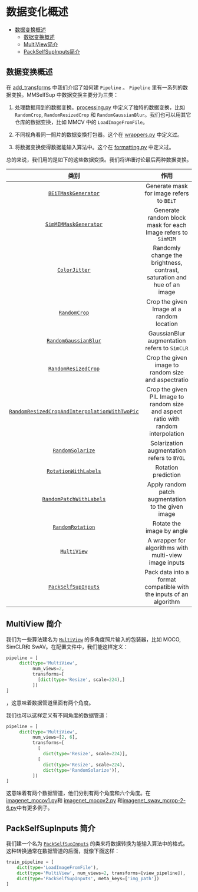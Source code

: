 # 数据变化概述

- [数据变换概述](<>)
  - [数据变换概述](#数据变换概述)
  - [MultiView简介](#multiview-简介)
  - [PackSelfSupInputs简介](#packselfsupinputs-简介)

## 数据变换概述

在 [add_transforms](./add_transforms.md) 中我们介绍了如何建 `Pipeline` 。 `Pipeline` 里有一系列的数据变换。MMSelfSup 中数据变换主要分为三类：

1. 处理数据用到的数据变换。[processing.py](https://github.com/open-mmlab/mmselfsup/blob/1.x/mmselfsup/datasets/transforms/processing.py) 中定义了独特的数据变换，比如`RandomCrop`, `RandomResizedCrop` 和 `RandomGaussianBlur`。我们也可以用其它仓库的数据变换，比如 MMCV 中的 `LoadImageFromFile`。

2. 不同视角看同一照片的数据变换打包器。这个在 [wrappers.py](https://github.com/open-mmlab/mmselfsup/blob/1.x/mmselfsup/datasets/transforms/wrappers.py) 中定义过。

3. 将数据变换使得数据能输入算法中。这个在 [formatting.py](https://github.com/open-mmlab/mmselfsup/blob/1.x/mmselfsup/datasets/transforms/formatting.py) 中定义过。

总的来说，我们用的是如下的这些数据变换。我们将详细讨论最后两种数据变换。

|                                                      类别                                                      |                                      作用                                      |
| :-------------------------------------------------------------------------------------------------------------: | :--------------------------------------------------------------------------------: |
|                           [`BEiTMaskGenerator`](mmselfsup.datasets.BEiTMaskGenerator)                           |                      Generate mask for image refers to `BEiT`                      |
|                         [`SimMIMMaskGenerator`](mmselfsup.datasets.SimMIMMaskGenerator)                         |            Generate random block mask for each Image refers to `SimMIM`            |
|                                 [`ColorJitter`](mmselfsup.datasets.ColorJitter)                                 |      Randomly change the brightness, contrast, saturation and hue of an image      |
|                                  [`RandomCrop`](mmselfsup.datasets.RandomCrop)                                  |                     Crop the given Image at a random location                      |
|                          [`RandomGaussianBlur`](mmselfsup.datasets.RandomGaussianBlur)                          |                    GaussianBlur augmentation refers to `SimCLR`                    |
|                           [`RandomResizedCrop`](mmselfsup.datasets.RandomResizedCrop)                           |                Crop the given image to random size and aspectratio                 |
| [`RandomResizedCropAndInterpolationWithTwoPic`](mmselfsup.datasets.RandomResizedCropAndInterpolationWithTwoPic) | Crop the given PIL Image to random size and aspect ratio with random interpolation |
|                              [`RandomSolarize`](mmselfsup.datasets.RandomSolarize)                              |                     Solarization augmentation refers to `BYOL`                     |
|                          [`RotationWithLabels`](mmselfsup.datasets.RotationWithLabels)                          |                                Rotation prediction                                 |
|                       [`RandomPatchWithLabels`](mmselfsup.datasets.RandomPatchWithLabels)                       |                 Apply random patch augmentation to the given image                 |
|                              [`RandomRotation`](mmselfsup.datasets.RandomRotation)                              |                             Rotate the image by angle                              |
|                             [`MultiView`](mmselfsup.datasets.transforms.MultiView)                              |               A wrapper for algorithms with multi-view image inputs                |
|                           [`PackSelfSupInputs`](mmselfsup.datasets.PackSelfSupInputs)                           |         Pack data into a format compatible with the inputs of an algorithm         |

## MultiView 简介

我们为一些算法建名为 [`MultiView`](mmselfsup.datasets.transforms.MultiView) 的多角度照片输入的包装器，比如 MOCO, SimCLR和 SwAV。在配置文件中，我们能这样定义：

```python
pipeline = [
     dict(type='MultiView',
          num_views=2,
          transforms=[
            [dict(type='Resize', scale=224),]
          ])
]
```

，这意味着数据管道里面有两个角度。

我们也可以这样定义有不同角度的数据管道：

```python
pipeline = [
     dict(type='MultiView',
          num_views=[2, 6],
          transforms=[
            [
              dict(type='Resize', scale=224)],
            [
              dict(type='Resize', scale=224),
              dict(type='RandomSolarize')],
          ])
]
```

这意味着有两个数据管道，他们分别有两个角度和六个角度。在[imagenet_mocov1.py](https://github.com/open-mmlab/mmselfsup/blob/1.x/configs/selfsup/_base_/datasets/imagenet_mocov1.py)和 [imagenet_mocov2.py](https://github.com/open-mmlab/mmselfsup/blob/1.x/configs/selfsup/_base_/datasets/imagenet_mocov2.py) 和[imagenet_swav_mcrop-2-6.py](https://github.com/open-mmlab/mmselfsup/blob/1.x/configs/selfsup/_base_/datasets/imagenet_swav_mcrop-2-6.py)中有更多例子。

## PackSelfSupInputs 简介

我们建一个名为 [`PackSelfSupInputs`](mmselfsup.datasets.transforms.PackSelfSupInputs) 的类来将数据转换为能输入算法中的格式。这种转换通常在数据管道的后面，就像下面这样：

```python
train_pipeline = [
    dict(type='LoadImageFromFile'),
    dict(type='MultiView', num_views=2, transforms=[view_pipeline]),
    dict(type='PackSelfSupInputs', meta_keys=['img_path'])
]
```

